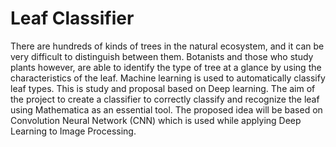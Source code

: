 # Leaf Classifier 



There are hundreds of kinds of trees in the natural ecosystem, and it can be very difficult to distinguish between them. Botanists and those who study plants however, are able to identify the type of tree at a glance by using the characteristics of the leaf. Machine learning is used to automatically classify leaf types. This is study and proposal based on Deep learning. The aim of the project to create a classifier to correctly classify and recognize the leaf using Mathematica as an essential tool. The proposed idea will be based on Convolution Neural Network (CNN) which is used while applying Deep Learning to Image Processing.
